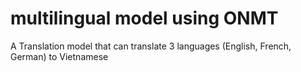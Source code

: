 # multilingual model using ONMT
A Translation model that can translate 3 languages (English, French, German) to Vietnamese

